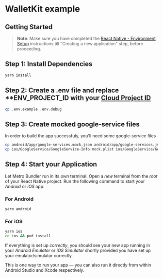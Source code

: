 # WalletKit example

## Getting Started

>**Note**: Make sure you have completed the [React Native - Environment Setup](https://reactnative.dev/docs/environment-setup) instructions till "Creating a new application" step, before proceeding.

## Step 1: Install Dependencies

```bash
yarn install
```

## Step 2: Create a .env file and replace **ENV_PROJECT_ID with your [Cloud Project ID](https://cloud.walletconnect.com/)

```bash
cp .env.example .env.debug
```

## Step 3: Create mocked google-service files
In order to build the app successfuly, you'll need some google-service files

```bash
cp android/app/google-services.mock.json android/app/google-services.json
cp ios/GoogleService/GoogleService-Info.mock.plist ios/GoogleService/GoogleService-Debug-Info.plist
```

## Step 4: Start your Application

Let Metro Bundler run in its _own_ terminal. Open a _new_ terminal from the _root_ of your React Native project. Run the following command to start your _Android_ or _iOS_ app:

### For Android

```bash
yarn android
```

### For iOS

```bash
yarn ios
cd ios && pod install
```

If everything is set up _correctly_, you should see your new app running in your _Android Emulator_ or _iOS Simulator_ shortly provided you have set up your emulator/simulator correctly.

This is one way to run your app — you can also run it directly from within Android Studio and Xcode respectively.
